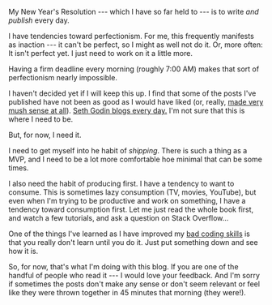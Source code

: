 <!--
.. title: Shipping
.. slug: shipping
.. date: 2017-01-09 06:42:24 UTC-08:00
.. tags:
.. category:
.. link:
.. description:
.. type: text
-->

My New Year's Resolution --- which I have so far held to --- is to write *and publish* every day.

I have tendencies toward perfectionism. For me, this frequently manifests as inaction --- it can't be perfect, so I might as well not do it. Or, more often: It isn't perfect yet. I just need to work on it a little more.

Having a firm deadline every morning (roughly 7:00 AM) makes that sort of perfectionism nearly impossible.

I haven't decided yet if I will keep this up. I find that some of the posts I've published have not been as good as I would have liked (or, really, [made very mush sense at all](http://hackwrite.com/posts/data-structures-and-philosophy/)). [Seth Godin blogs every day.](http://sethgodin.typepad.com/) I'm not sure that this is where I need to be.

But, for now, I need it.

I need to get myself into he habit of *shipping*. There is such a thing as a MVP, and I need to be a lot more comfortable hoe minimal that can be some times.

I also need the habit of producing first. I have a tendency to want to consume. This is sometimes lazy consumption (TV, movies, YouTube), but even when I'm trying to be productive and work on something, I have a tendency toward consumption first. Let me just read the whole book first, and watch a few tutorials, and ask a question on Stack Overflow...

One of the things I've learned as I have improved my [bad coding skills](http://hackwrite.com/posts/enough-to-be-dangerous/) is that you really don't learn until you do it. Just put something down and see how it is.

So, for now, that's what I'm doing with this blog. If you are one of the handful of people who read it --- I would love your feedback. And I'm sorry if sometimes the posts don't make any sense or don't seem relevant or feel like they were thrown together in 45 minutes that morning (they were!).
